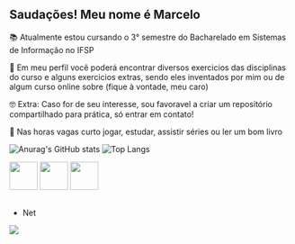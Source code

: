 ## Saudações! Meu nome é Marcelo                                                                           

📚 Atualmente estou cursando o 3° semestre do Bacharelado em Sistemas de Informação no IFSP
                                                                            
😬 Em meu perfil você poderá encontrar diversos exercicios das disciplinas do curso e alguns exercicios extras, sendo eles inventados por mim ou de algum curso online sobre (fique à vontade, meu caro)
                           
🤓 Extra: Caso for de seu interesse, sou favoravel a criar um repositório compartilhado para prática, só entrar em contato!

👾 Nas horas vagas curto jogar, estudar, assistir séries ou ler um bom livro



![Anurag's GitHub stats](https://github-readme-stats.vercel.app/api?username=Marcelo-Gallo&show_icons=true&theme=transparent&hide_border=true&count_private=true)
![Top Langs](https://github-readme-stats.vercel.app/api/top-langs/?username=Marcelo-Gallo&layout=compact&theme=transparent&hide_border=true&count_private=true)


<div display="inline">
<img width='50' height='50' src="https://cdn.jsdelivr.net/gh/devicons/devicon@latest/icons/java/java-original.svg" /> 
<img width='50' height='50' src="https://cdn.jsdelivr.net/gh/devicons/devicon/icons/cplusplus/cplusplus-original.svg" />
<img width='50' height='50' src="https://cdn.jsdelivr.net/gh/devicons/devicon/icons/visualstudio/visualstudio-plain.svg" />
</div>

##

- Net

<a href="https://www.linkedin.com/in/marcelo-augusto-godoi-gallo-209550242/">
<img src="https://img.shields.io/badge/linkedin-%230077B5.svg?style=for-the-badge&logo=linkedin&logoColor=white"/>
</a>
